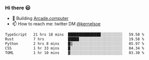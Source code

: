 ### Hi there 😃

- 🔨 Building [Arcade.computer](https://arcade.computer)
- 📫 How to reach me: twitter DM [@kernelsoe](https://twitter.com/kernelsoe)

<!--START_SECTION:waka-->

```txt
TypeScript   21 hrs 18 mins  ███████████████░░░░░░░░░░   59.50 %
Rust         7 hrs           █████░░░░░░░░░░░░░░░░░░░░   19.58 %
Python       2 hrs 8 mins    █▒░░░░░░░░░░░░░░░░░░░░░░░   05.97 %
CSS          1 hr 33 mins    █░░░░░░░░░░░░░░░░░░░░░░░░   04.34 %
TOML         1 hr 10 mins    ▓░░░░░░░░░░░░░░░░░░░░░░░░   03.30 %
```

<!--END_SECTION:waka-->
